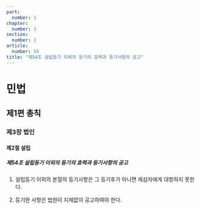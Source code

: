 ```yaml
---
part:
  number: 1
chapter:
  number: 3
section:
  number: 2
article:
  number: 54
title: "제54조 설립등기 이외의 등기의 효력과 등기사항의 공고"
---
```

# 민법

## 제1편 총칙

### 제3장 법인

#### 제2절 설립

##### 제54조 설립등기 이외의 등기의 효력과 등기사항의 공고

1. 설립등기 이외의 본절의 등기사항은 그 등기후가 아니면 제삼자에게 대항하지 못한다.

2. 등기한 사항은 법원이 지체없이 공고하여야 한다.
